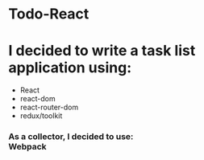 # Todo-React
<h1>I decided to write a task list application using:</h1>
<ul>
  <li>React</li>
  <li>react-dom</li>
  <li>react-router-dom</li>
  <li>redux/toolkit</li>
</ul>
<h3>As a collector, I decided to use:<div style={{color:"red"}}>Webpack</div></h3>
